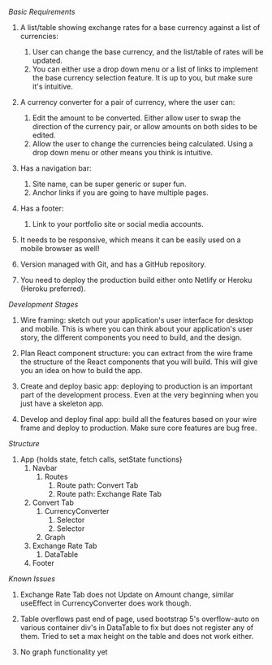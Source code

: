 _Basic Requirements_

1. A list/table showing exchange rates for a base currency against a list of currencies:

   1. User can change the base currency, and the list/table of rates will be updated.
   2. You can either use a drop down menu or a list of links to implement the base currency selection feature. It is up to you, but make sure it's intuitive.

2. A currency converter for a pair of currency, where the user can:

   1. Edit the amount to be converted. Either allow user to swap the direction of the currency pair, or allow amounts on both sides to be edited.
   2. Allow the user to change the currencies being calculated. Using a drop down menu or other means you think is intuitive.

3. Has a navigation bar:

   1. Site name, can be super generic or super fun.
   2. Anchor links if you are going to have multiple pages.

4. Has a footer:

   1. Link to your portfolio site or social media accounts.

5. It needs to be responsive, which means it can be easily used on a mobile browser as well!

6. Version managed with Git, and has a GitHub repository.

7. You need to deploy the production build either onto Netlify or Heroku (Heroku preferred).

_Development Stages_

1. Wire framing: sketch out your application's user interface for desktop and mobile. This is where you can think about your application's user story, the different components you need to build, and the design.

2. Plan React component structure: you can extract from the wire frame the structure of the React components that you will build. This will give you an idea on how to build the app.

3. Create and deploy basic app: deploying to production is an important part of the development process. Even at the very beginning when you just have a skeleton app.

4. Develop and deploy final app: build all the features based on your wire frame and deploy to production. Make sure core features are bug free.

_Structure_

1. App {holds state, fetch calls, setState functions}
   1. Navbar
      1. Routes
         1. Route path: Convert Tab
         2. Route path: Exchange Rate Tab
   2. Convert Tab
      1. CurrencyConverter
         1. Selector
         2. Selector
      2. Graph
   3. Exchange Rate Tab
      1. DataTable
   4. Footer

_Known Issues_

1. Exchange Rate Tab does not Update on Amount change, similar useEffect in CurrencyConverter does work though.

2. Table overflows past end of page, used bootstrap 5's overflow-auto on various container div's in DataTable to fix but does not register any of them. Tried to set a max height on the table and does not work either.

3. No graph functionality yet
